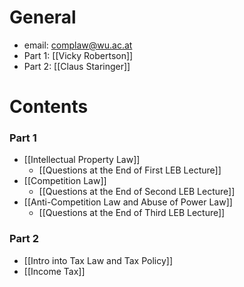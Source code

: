 # General
- email: complaw@wu.ac.at
- Part 1: [[Vicky Robertson]]
- Part 2: [[Claus Staringer]]
# Contents
### Part 1
- [[Intellectual Property Law]]
	- [[Questions at the End of First LEB Lecture]]
- [[Competition Law]]
	- [[Questions at the End of Second LEB Lecture]]
- [[Anti-Competition Law and Abuse of Power Law]]
	- [[Questions at the End of Third LEB Lecture]]
### Part 2
- [[Intro into Tax Law and Tax Policy]]
- [[Income Tax]]
